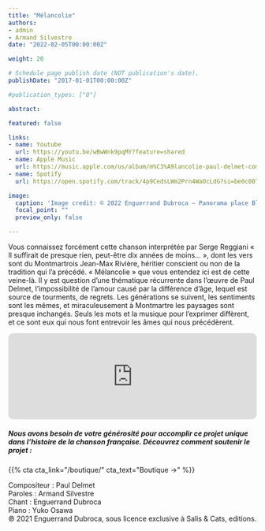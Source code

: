 ```yaml
---
title: "Mélancolie"
authors:
- admin
- Armand Silvestre
date: "2022-02-05T00:00:00Z"

weight: 20

# Schedule page publish date (NOT publication's date).
publishDate: "2017-01-01T00:00:00Z"

#publication_types: ["0"]

abstract: 

featured: false

links:
- name: Youtube
  url: https://youtu.be/wBwWnk9pqMY?feature=shared
- name: Apple Music
  url: https://music.apple.com/us/album/m%C3%A9lancolie-paul-delmet-complete-songs/1606737019?i=1606737435
- name: Spotify
  url: https://open.spotify.com/track/4p9CedsLWm2Prn4WaOcLdG?si=be0c0076d885431f

image:
  caption: 'Image credit: © 2022 Enguerrand Dubroca – Panorama place Blanche, éditions J.H. / Collection Dubroca'
  focal_point: ""
  preview_only: false

---
```


Vous connaissez forcément cette chanson interprétée par Serge Reggiani « Il suffirait de presque rien, peut-être dix années de moins… », dont les vers sont du Montmartrois Jean-Max Rivière, héritier conscient ou non de la tradition qui l’a précédé. « Mélancolie » que vous entendez ici est de cette veine-là. Il y est question d’une thématique récurrente dans l’œuvre de Paul Delmet, l’impossibilité de l’amour causé par la différence d’âge, lequel est source de tourments, de regrets. Les générations se suivent, les sentiments sont les mêmes, et miraculeusement à Montmartre les paysages sont presque inchangés. Seuls les mots et la musique pour l’exprimer diffèrent, et ce sont eux qui nous font entrevoir les âmes qui nous précédèrent.


<iframe allow="autoplay *; encrypted-media *; fullscreen *; clipboard-write" frameborder="0" height="175" style="width:100%;max-width:720px;overflow:hidden;border-radius:10px;" sandbox="allow-forms allow-popups allow-same-origin allow-scripts allow-storage-access-by-user-activation allow-top-navigation-by-user-activation" src="https://embed.music.apple.com/us/album/m%C3%A9lancolie-paul-delmet-complete-songs/1606737019?i=1606737435"></iframe>

##### Nous avons besoin de votre générosité pour accomplir ce projet unique dans l’histoire de la chanson française. Découvrez comment soutenir le projet :
{{% cta cta_link="/boutique/" cta_text="Boutique →" %}}

<p>Compositeur : Paul Delmet <br>
Paroles : Armand Silvestre<br>
Chant : Enguerrand Dubroca<br>
Piano : Yuko Osawa<br>
℗ 2021 Enguerrand Dubroca, sous licence exclusive à Salis & Cats, editions.</p>


